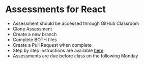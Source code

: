 # Assessments for React

- Assessment should be accessed through GitHub Classroom
- Clone Assessment
- Create a new branch
- Complete BOTH files
- Create a Pull Request when complete
- Step by step instructions are available [here](https://github.com/LEARNAcademy/Syllabus/blob/master/tools_and_resources/assessments.md)
- Assessments are due before class on the following Monday
